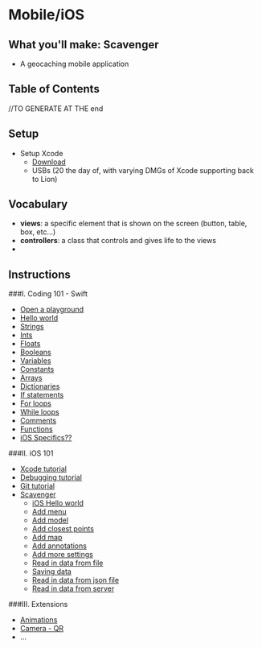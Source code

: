 # Mobile/iOS

## What you'll make: Scavenger
- A geocaching mobile application

## Table of Contents
//TO GENERATE AT THE end

## Setup
- Setup Xcode
  - [Download](https://itunes.apple.com/us/app/xcode/id497799835?ls=1&mt=12)
  - USBs (20 the day of, with varying DMGs of Xcode supporting back to Lion)

## Vocabulary
- **views**: a specific element that is shown on the screen (button, table, box, etc...)
- **controllers**: a class that controls and gives life to the views
- 

## Instructions
###I. Coding 101 - Swift
  - [Open a playground](#)
  - [Hello world](#)
  - [Strings](#)
  - [Ints](#)
  - [Floats](#)
  - [Booleans](#)
  - [Variables](#)
  - [Constants](#)
  - [Arrays](#)
  - [Dictionaries](#)
  - [If statements](#)
  - [For loops](#)
  - [While loops](#)
  - [Comments](#)
  - [Functions](#)
  - [iOS Specifics??](#)

###II. iOS 101
  - [Xcode tutorial](#)
  - [Debugging tutorial](#)
  - [Git tutorial](#)
  - [Scavenger](#)
    - [iOS Hello world](#) 
    - [Add menu](#)
    - [Add model](#)
    - [Add closest points](#)
    - [Add map](#)
    - [Add annotations](#)
    - [Add more settings](#)
    - [Read in data from file](#)
    - [Saving data](#)
    - [Read in data from json file](#)
    - [Read in data from server](#)

###III. Extensions
  - [Animations](#)
  - [Camera - QR](#)
  - ...
